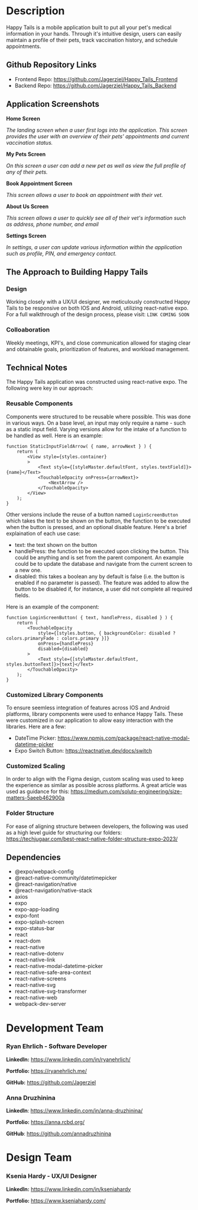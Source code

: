 # Description
Happy Tails is a mobile application built to put all your pet's medical information in your hands. Through it's intuitive design, users can easily maintain a profile of their pets, track vaccination history, and schedule appointments.

## Github Repository Links
- Frontend Repo: https://github.com/Jagerziel/Happy_Tails_Frontend
- Backend Repo: https://github.com/Jagerziel/Happy_Tails_Backend

## Application Screenshots
**Home Screen**

*The landing screen when a user first logs into the application.  This screen provides the user with an overview of their pets' appointments and current vaccination status.*  

<!-- ![Home](./src/images/LogoutHomeScreenshot.png) -->

**My Pets Screen**

*On this screen a user can add a new pet as well as view the full profile of any of their pets.*  

<!-- ![Home](./src/images/LogoutHomeScreenshot.png) -->

**Book Appointment Screen**

*This screen allows a user to book an appointment with their vet.*  

<!-- ![Home](./src/images/LogoutHomeScreenshot.png) -->

**About Us Screen**

*This screen allows a user to quickly see all of their vet's information such as address, phone number, and email*  

<!-- ![Home](./src/images/LogoutHomeScreenshot.png) -->

**Settings Screen**

*In settings, a user can update various information within the application such as profile, PIN, and emergency contact.*  

<!-- ![Home](./src/images/LogoutHomeScreenshot.png) -->

## The Approach to Building Happy Tails

### Design

Working closely with a UX/UI designer, we meticulously constructed Happy Tails to be responsive on both IOS and Android, utilizing react-native expo.  For a full walkthrough of the design process, please visit: `LINK COMING SOON`

### Colloaboration

Weekly meetings, KPI's, and close communication allowed for staging clear and obtainable goals, prioritization of features, and workload management.  

## Technical Notes

The Happy Tails application was constructed using react-native expo.  The following were key in our approach:

### Reusable Components

Components were structured to be reusable where possible.  This was done in various ways.  On a base level, an input may only require a name - such as a static input field.  Varying versions allow for the intake of a function to be handled as well.  Here is an example:

```
function StaticInputFieldArrow( { name, arrowNext } ) {
    return (
        <View style={styles.container}
        >
            <Text style={[styleMaster.defaultFont, styles.textField]}>{name}</Text>
            <TouchableOpacity onPress={arrowNext}>
                <NextArrow /> 
            </TouchableOpacity>
        </View>
    );
}
```

Other versions include the reuse of a button named `LoginScreenButton` which takes the text to be shown on the button, the function to be executed when the button is pressed, and an optional disable feature.  Here's a brief explaination of each use case:

 - text: the text shown on the button
 - handlePress: the function to be executed upon clicking the button.  This could be anything and is set from the parent component.  An example could be to update the database and navigate from the current screen to a new one.
  - disabled: this takes a boolean any by default is false (i.e. the button is enabled if no parameter is passed).  The feature was added to allow the button to be disabled if, for instance, a user did not complete all required fields.

Here is an example of the component:

```
function LoginScreenButton( { text, handlePress, disabled } ) {
    return (
        <TouchableOpacity 
            style={[styles.button, { backgroundColor: disabled ? colors.primaryFade : colors.primary }]} 
            onPress={handlePress}
            disabled={disabled}
        >
            <Text style={[styleMaster.defaultFont, styles.buttonText]}>{text}</Text>
        </TouchableOpacity>
    );
}
```

### Customized Library Components

To ensure seemless integration of features across IOS and Android platforms, library components were used to enhance Happy Tails.  These were customized in our application to allow easy interaction with the libraries.  Here are a few:

 - DateTime Picker: https://www.npmjs.com/package/react-native-modal-datetime-picker
 - Expo Switch Button: https://reactnative.dev/docs/switch

### Customized Scaling

In order to align with the Figma design, custom scaling was used to keep the experience as similar as possible across platforms.  A great article was used as guidance for this: https://medium.com/soluto-engineering/size-matters-5aeeb462900a

### Folder Structure

For ease of aligning structure between developers, the following was used as a high level guide for structuring our folders: https://techjugaar.com/best-react-native-folder-structure-expo-2023/

## Dependencies

 - @expo/webpack-config
 - @react-native-community/datetimepicker
 - @react-navigation/native
 - @react-navigation/native-stack
 - axios
 - expo
 - expo-app-loading
 - expo-font
 - expo-splash-screen
 - expo-status-bar
 - react
 - react-dom
 - react-native
 - react-native-dotenv
 - react-native-link
 - react-native-modal-datetime-picker
 - react-native-safe-area-context
 - react-native-screens
 - react-native-svg
 - react-native-svg-transformer
 - react-native-web
 - webpack-dev-server

# Development Team

### Ryan Ehrlich - Software Developer

**LinkedIn:** https://www.linkedin.com/in/ryanehrlich/

**Portfolio:** https://ryanehrlich.me/

**GitHub:** https://github.com/Jagerziel

### Anna Druzhinina

**LinkedIn**: https://www.linkedin.com/in/anna-druzhinina/

**Portfolio:** https://anna.rcbd.org/

**GitHub**: https://github.com/annadruzhinina

# Design Team

### Ksenia Hardy - UX/UI Designer

**LinkedIn:** https://www.linkedin.com/in/kseniahardy

**Portfolio:** https://www.kseniahardy.com/


